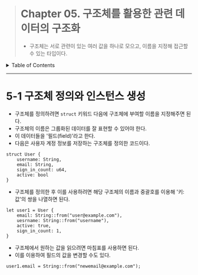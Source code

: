 <!-- omit in toc -->

> # Chapter 05. 구조체를 활용한 관련 데이터의 구조화
>
> - 구조체는 서로 관련이 있는 여러 값을 하나로 모으고, 이름을 지정해 접근할 수 있는 타입이다.

<details>
<summary>Table of Contents</summary>

- [5-1 구조체 정의와 인스턴스 생성](#5-1-구조체-정의와-인스턴스-생성)

</details>

---

# 5-1 구조체 정의와 인스턴스 생성

- 구조체를 정의하려면 `struct` 키워드 다음에 구조체에 부여할 이름을 지정해주면 된다.
- 구조체의 이름은 그룹화된 데이터를 잘 표현할 수 있어야 한다.
- 이 데이터들을 '필드(field)'라고 한다.
- 다음은 사용자 계정 정보를 저장하는 구조체를 정의한 코드이다.

```
struct User {
    username: String,
    email: String,
    sign_in_count: u64,
    active: bool
}
```

- 구조체를 정의한 후 이를 사용하려면 해당 구조체의 이름과 중괄호를 이용해 '키:값'의 쌍을 나열하면 된다.

```
let user1 = User {
    email: String::from("user@example.com"),
    uesrname: String::from("username"),
    active: true,
    sign_in_count: 1,
}
```

- 구조체에서 원하는 값을 읽으려면 마침표를 사용하면 된다.
- 이를 이용하여 필드의 값을 변경할 수도 있다.

```
user1.email = String::from("newemail@example.com");
```
